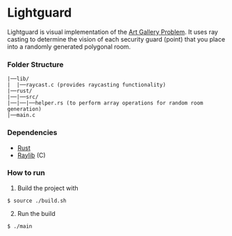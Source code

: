 # Lightguard

Lightguard is visual implementation of the [Art Gallery Problem](https://en.wikipedia.org/wiki/Art_gallery_problem). It uses ray casting to determine the vision of each security guard (point) that you place into a randomly generated polygonal room.

### Folder Structure

```
|──lib/
|  |──raycast.c (provides raycasting functionality)
|──rust/
|──|──src/
|──|──|──helper.rs (to perform array operations for random room generation)
|──main.c
```

### Dependencies

- [Rust](https://rust-lang.org)
- [Raylib](https://raylib.com) (C)

### How to run

1. Build the project with

```console
$ source ./build.sh
```

2. Run the build

```console
$ ./main
```

